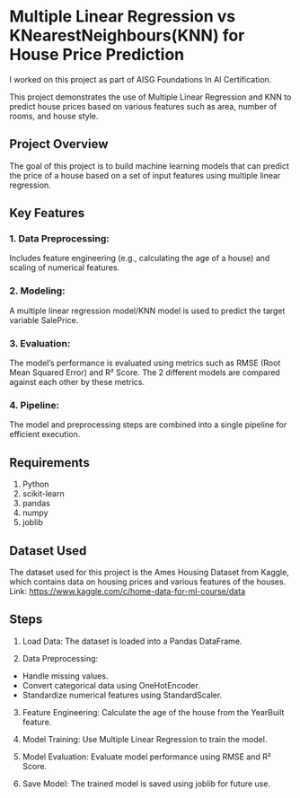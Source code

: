 # Multiple Linear Regression vs KNearestNeighbours(KNN) for House Price Prediction

I worked on this project as part of AISG Foundations In AI Certification.

This project demonstrates the use of Multiple Linear Regression and KNN to predict house prices based on various features such as area, number of rooms, and house style.

## Project Overview
The goal of this project is to build machine learning models that can predict the price of a house based on a set of input features using multiple linear regression.

## Key Features

### 1. Data Preprocessing: 
Includes feature engineering (e.g., calculating the age of a house) and scaling of numerical features.

### 2. Modeling: 
A multiple linear regression model/KNN model is used to predict the target variable SalePrice.

### 3. Evaluation: 
The model’s performance is evaluated using metrics such as RMSE (Root Mean Squared Error) and R² Score.
The 2 different models are compared against each other by these metrics. 

### 4. Pipeline: 
The model and preprocessing steps are combined into a single pipeline for efficient execution.

## Requirements
1. Python
2. scikit-learn
3. pandas
4. numpy
5. joblib 

## Dataset Used
The dataset used for this project is the Ames Housing Dataset from Kaggle, which contains data on housing prices and various features of the houses.
Link: https://www.kaggle.com/c/home-data-for-ml-course/data 

## Steps
1. Load Data: The dataset is loaded into a Pandas DataFrame.

2. Data Preprocessing:
- Handle missing values.
- Convert categorical data using OneHotEncoder.
- Standardize numerical features using StandardScaler.

3. Feature Engineering: Calculate the age of the house from the YearBuilt feature.

4. Model Training: Use Multiple Linear Regression to train the model.

5. Model Evaluation: Evaluate model performance using RMSE and R² Score.

6. Save Model: The trained model is saved using joblib for future use.
